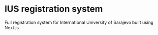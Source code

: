 # IUS registration system
 Full registration system for International University of Sarajevo built using Next.js
